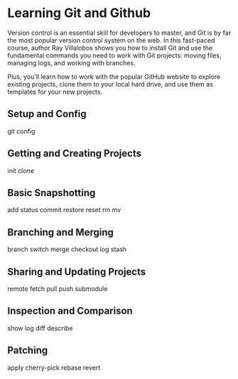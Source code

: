# Learning Git and Github

Version control is an essential skill for developers to master, and Git is by far the most popular version control system on the web. In this fast-paced course, author Ray Villalobos shows you how to install Git and use the fundamental commands you need to work with Git projects: moving files, managing logs, and working with branches.

Plus, you'll learn how to work with the popular GitHub website to explore existing projects, clone them to your local hard drive, and use them as templates for your new projects.


## Setup and Config
git
config

## Getting and Creating Projects
init
clone

## Basic Snapshotting
add
status
commit
restore
reset
rm
mv

## Branching and Merging
branch
switch
merge
checkout
log
stash

## Sharing and Updating Projects
remote
fetch
pull
push
submodule

## Inspection and Comparison
show
log
diff
describe

## Patching
apply
cherry-pick
rebase
revert

